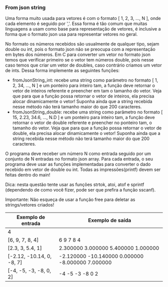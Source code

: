 ### From json string
Uma forma muito usada para vetores é com o formato [ 1, 2, 3, ..., N ], onde cada elemento é seguido por ','. Essa forma é tão comum que muitas linguagens a usam como base para representação de vetores, é inclusive a forma que o formato json usa para representar vetores no geral.

No formato os números recebidos são usualmente de qualquer tipo, sejam double ou int, pois o formato json não se preocupa com a representação em bytes dos números. Em C para converter um vetor no formato json temos que verificar primeiro se o vetor tem números double, pois nesse caso temos que criar um vetor de doubles, caso contrário criamos um vetor de ints. Dessa forma implemente as seguintes funções:

* fromJsonString_int: recebe uma string como parâmetro no formato [ 1, 2, 34, ..., N ] e um ponteiro para inteiro tam, a função deve retornar o vetor de inteiros referente e preencher em tam o tamanho do vetor. Veja que para que a função possa retornar o vetor de inteiros, ela precisa alocar dinamicamente o vetor!  Suponha ainda que a string recebida nesse método não terá tamanho maior do que 200 caracteres.
* fromJsonString_double: recebe uma string como parâmetro no formato [ 15, 2.23, 34.6, ..., N.D ] e um ponteiro para inteiro tam, a função deve retornar o vetor de double referente e preencher no ponteiro tam, o tamanho do vetor. Veja que para que a função possa retornar o vetor de double, ela precisa alocar dinamicamente o vetor!  Suponha ainda que a string recebida nesse método não terá tamanho maior do que 200 caracteres.

O programa deve receber um número N como entrada seguido por um conjunto de N entradas no formato json array. Para cada entrada, o seu programa deve usar as funções implementadas para converter o dado recebido em vetor de double ou int. Todas as impressões(printf) devem ser feitas dentro do main!

Dica: nesta questão tente usar as funções strtok, atoi, atof e sprintf (dependendo de como você fizer, pode ser que prefira a função sscanf).

Importante: Não esqueça de usar a função free para deletar as strings/vetores criados!

| Exemplo de entrada |	Exemplo de saída |
| --- | --- |
| 4 |
| [6, 9, 7, 8, 4] | 6 9 7 8 4 |
| [2.3, 3, 5.4, 1] | 2.300000 3.000000 5.400000 1.000000 |
| [-2.12, -10.14, 0, -8, 7] | -2.120000 -10.140000 0.000000 -8.000000 7.000000 |
| [-4, -5, -3, -8, 0, 2] | -4 -5 -3 -8 0 2 |
